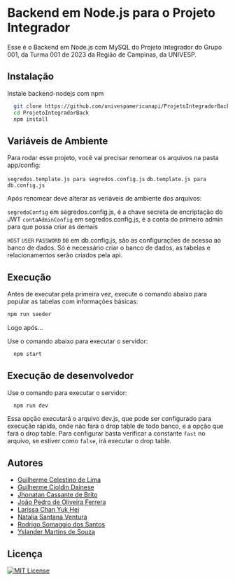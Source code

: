 # Backend em Node.js para o Projeto Integrador

Esse é o Backend em Node.js com MySQL do Projeto Integrador do Grupo 001, da Turma 001 de 2023 da Região de Campinas, da UNIVESP.




## Instalação

Instale backend-nodejs com npm

```bash
  git clone https://github.com/univespamericanapi/ProjetoIntegradorBack.git
  cd ProjetoIntegradorBack
  npm install
```

## Variáveis de Ambiente

Para rodar esse projeto, você vai precisar renomear os arquivos na pasta app/config:

`segredos.template.js para segredos.config.js`
`db.template.js para db.config.js`

Após renomear deve alterar as veriáveis de ambiente dos arquivos:

`segredoConfig`
em segredos.config.js, é a chave secreta de encriptação do JWT
`contaAdminConfig`
em segredos.config.js, é a conta do primeiro admin para que possa criar as demais

`HOST`
`USER`
`PASSWORD`
`DB`
em db.config.js, são as configurações de acesso ao banco de dados.
Só é necessário criar o banco de dados, as tabelas e relacionamentos serão criados pela api.

## Execução

Antes de executar pela primeira vez, execute o comando abaixo para popular as tabelas com informações básicas:

```bash
npm run seeder
```

Logo após...

Use o comando abaixo para executar o servidor:

```bash
  npm start
```

## Execução de desenvolvedor

Use o comando para executar o servidor:

```bash
  npm run dev
```

Essa opção executará o arquivo dev.js, que pode ser configurado para execução rápida, onde não fará o drop table de todo banco, e a opção que fará o drop table. Para configurar basta verificar a constante `fast` no arquivo, se estiver como `false`, irá executar o drop table.
    
## Autores

- [Guilherme Celestino de Lima](https://www.github.com/gcelestinodelima)
- [Guilherme Cioldin Dainese](https://www.github.com/)
- [Jhonatan Cassante de Brito](https://www.github.com/jhonatancassante)
- [João Pedro de Oliveira Ferrera](https://www.github.com/JPedroUNIVESP)
- [Larissa Chan Yuk Hei](https://www.github.com/LarissaChan)
- [Natalia Santana Ventura](https://www.github.com/)
- [Rodrigo Somaggio dos Santos](https://www.github.com/)
- [Yslander Martins de Souza](https://www.github.com/)

## Licença

[![MIT License](https://img.shields.io/badge/license-MIT-green)](https://github.com/univespamericanapi/ProjetoIntegradorBack/blob/main/LICENSE)